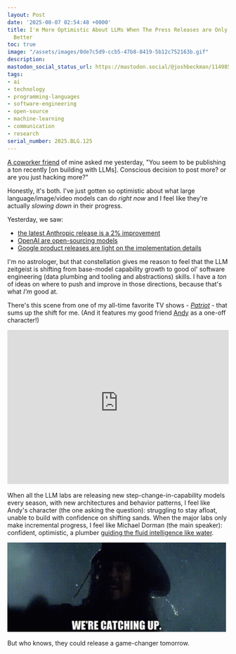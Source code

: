 ```yaml
---
layout: Post
date: '2025-08-07 02:54:48 +0000'
title: I'm More Optimistic About LLMs When The Press Releases are Only Incrementally
  Better
toc: true
image: "/assets/images/0de7c5d9-ccb5-47b8-8419-5b12c752163b.gif"
description:
mastodon_social_status_url: https://mastodon.social/@joshbeckman/114985892302325909
tags:
- ai
- technology
- programming-languages
- software-engineering
- open-source
- machine-learning
- communication
- research
serial_number: 2025.BLG.125
---
```

[A coworker friend](https://www.sohanjain.com/) of mine asked me yesterday, "You seem to be publishing a ton recently [on building with LLMs]. Conscious decision to post more? or are you just hacking more?"

Honestly, it's both. I've just gotten so optimistic about what large language/image/video models can do _right now_ and I feel like they're actually _slowing down_ in their progress.

Yesterday, we saw:
- [the latest Anthropic release is a 2% improvement](https://www.anthropic.com/news/claude-opus-4-1)
- [OpenAI are open-sourcing models](https://openai.com/index/introducing-gpt-oss/)
- [Google product releases are light on the implementation details](https://news.ycombinator.com/item?id=44799882)

I'm no astrologer, but that constellation gives me reason to feel that the LLM zeitgeist is shifting from base-model capability growth to good ol' software engineering (data plumbing and tooling and abstractions) skills. I have a _ton_ of ideas on where to push and improve in those directions, because that's what _I'm_ good at. 

There's this scene from one of my all-time favorite TV shows - _[Patriot](https://www.imdb.com/title/tt4687882/)_ - that sums up the shift for me. (And it features my good friend [Andy](http://www.andyjunk.com/) as a one-off character!)

<iframe width="100%" height="350" src="https://www.youtube-nocookie.com/embed/-F-IHvF5OCA?si=8Ex6jhXBs-aBzHiC" title="YouTube video player" frameborder="0" allow="accelerometer; autoplay; clipboard-write; encrypted-media; gyroscope; picture-in-picture; web-share" referrerpolicy="strict-origin-when-cross-origin" allowfullscreen></iframe>

When all the LLM labs are releasing new step-change-in-capability models every season, with new architectures and behavior patterns, I feel like Andy's character (the one asking the question): struggling to stay afloat, unable to build with confidence on shifting sands. When the major labs only make incremental progress, I feel like Michael Dorman (the main speaker): confident, optimistic, a plumber [guiding the fluid intelligence like water](https://www.joshbeckman.org/notes/735151726).

![We're catching up - from Pirates](/assets/images/0de7c5d9-ccb5-47b8-8419-5b12c752163b.gif)


But who knows, they could release a game-changer tomorrow.
